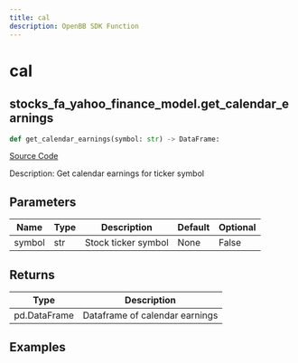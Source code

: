 ```yaml
---
title: cal
description: OpenBB SDK Function
---
```


# cal

## stocks_fa_yahoo_finance_model.get_calendar_earnings

```python title='openbb_terminal/stocks/fundamental_analysis/yahoo_finance_model.py'
def get_calendar_earnings(symbol: str) -> DataFrame:
```
[Source Code](https://github.com/OpenBB-finance/OpenBBTerminal/tree/main/openbb_terminal/stocks/fundamental_analysis/yahoo_finance_model.py#L179)

Description: Get calendar earnings for ticker symbol

## Parameters

| Name | Type | Description | Default | Optional |
| ---- | ---- | ----------- | ------- | -------- |
| symbol | str | Stock ticker symbol | None | False |

## Returns

| Type | Description |
| ---- | ----------- |
| pd.DataFrame | Dataframe of calendar earnings |

## Examples

